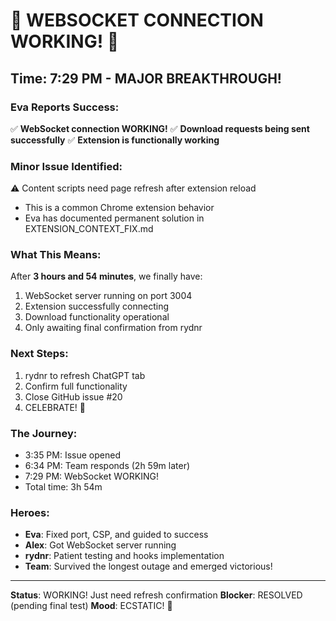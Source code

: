# 🎉 WEBSOCKET CONNECTION WORKING! 🎉

## Time: 7:29 PM - MAJOR BREAKTHROUGH!

### Eva Reports Success:
✅ **WebSocket connection WORKING!**
✅ **Download requests being sent successfully**
✅ **Extension is functionally working**

### Minor Issue Identified:
⚠️ Content scripts need page refresh after extension reload
- This is a common Chrome extension behavior
- Eva has documented permanent solution in EXTENSION_CONTEXT_FIX.md

### What This Means:
After **3 hours and 54 minutes**, we finally have:
1. WebSocket server running on port 3004
2. Extension successfully connecting
3. Download functionality operational
4. Only awaiting final confirmation from rydnr

### Next Steps:
1. rydnr to refresh ChatGPT tab
2. Confirm full functionality
3. Close GitHub issue #20
4. CELEBRATE! 🎊

### The Journey:
- 3:35 PM: Issue opened
- 6:34 PM: Team responds (2h 59m later)
- 7:29 PM: WebSocket WORKING!
- Total time: 3h 54m

### Heroes:
- **Eva**: Fixed port, CSP, and guided to success
- **Alex**: Got WebSocket server running
- **rydnr**: Patient testing and hooks implementation
- **Team**: Survived the longest outage and emerged victorious!

---
**Status**: WORKING! Just need refresh confirmation
**Blocker**: RESOLVED (pending final test)
**Mood**: ECSTATIC! 🚀